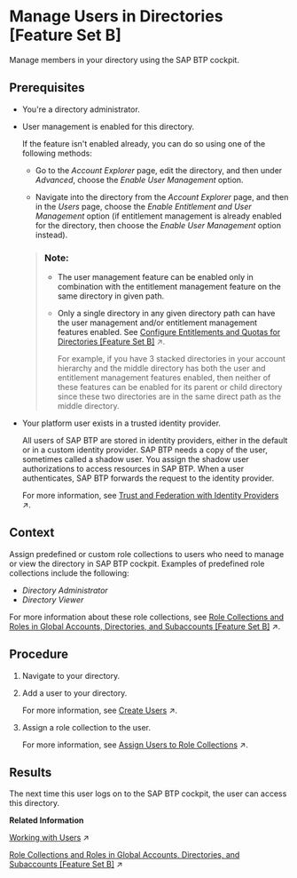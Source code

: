<!-- loioff4d4a4caff94b0486b6427eaa8a0b91 -->

# Manage Users in Directories \[Feature Set B\]

Manage members in your directory using the SAP BTP cockpit.



<a name="loioff4d4a4caff94b0486b6427eaa8a0b91__prereq_egz_33d_cqb"/>

## Prerequisites

-   You're a directory administrator.

-   User management is enabled for this directory.

    If the feature isn't enabled already, you can do so using one of the following methods:

    -   Go to the *Account Explorer* page, edit the directory, and then under *Advanced*, choose the *Enable User Management* option.

    -   Navigate into the directory from the *Account Explorer* page, and then in the *Users* page, choose the *Enable Entitlement and User Management* option \(if entitlement management is already enabled for the directory, then choose the *Enable User Management* option instead\).

    > ### Note:  
    > -   The user management feature can be enabled only in combination with the entitlement management feature on the same directory in given path.
    > 
    > -   Only a single directory in any given directory path can have the user management and/or entitlement management features enabled. See [Configure Entitlements and Quotas for Directories \[Feature Set B\]](https://help.sap.com/viewer/65de2977205c403bbc107264b8eccf4b/Cloud/en-US/37f8871865114f44aebee3db6ac64b72.html "Distribute entitlements that are available in your global account to directories by adding service plans and their allowed quotas by using SAP BTP cockpit.") :arrow_upper_right:.
    > 
    >     For example, if you have 3 stacked directories in your account hierarchy and the middle directory has both the user and entitlement management features enabled, then neither of these features can be enabled for its parent or child directory since these two directories are in the same direct path as the middle directory.

-   Your platform user exists in a trusted identity provider.

    All users of SAP BTP are stored in identity providers, either in the default or in a custom identity provider. SAP BTP needs a copy of the user, sometimes called a shadow user. You assign the shadow user authorizations to access resources in SAP BTP. When a user authenticates, SAP BTP forwards the request to the identity provider.

    For more information, see [Trust and Federation with Identity Providers](https://help.sap.com/viewer/65de2977205c403bbc107264b8eccf4b/Cloud/en-US/cb1bc8f1bd5c482e891063960d7acd78.html "When setting up accounts you need to assign users. While we provide you with your first users to get you started, your organization has identity providers that you want to integrate.") :arrow_upper_right:.




<a name="loioff4d4a4caff94b0486b6427eaa8a0b91__context_nw4_4fx_stb"/>

## Context

Assign predefined or custom role collections to users who need to manage or view the directory in SAP BTP cockpit. Examples of predefined role collections include the following:

-   *Directory Administrator*
-   *Directory Viewer*

For more information about these role collections, see [Role Collections and Roles in Global Accounts, Directories, and Subaccounts \[Feature Set B\]](https://help.sap.com/viewer/65de2977205c403bbc107264b8eccf4b/Cloud/en-US/0039cf082d3d43eba9200fe15647922a.html "In the cloud management tools feature set B, SAP BTP provides a set of role collections to set up administrator access to your global account and subaccounts.") :arrow_upper_right:.



## Procedure

1.  Navigate to your directory.

2.  Add a user to your directory.

    For more information, see [Create Users](https://help.sap.com/viewer/65de2977205c403bbc107264b8eccf4b/Cloud/en-US/a3bc7e863ac54c23ab856863b681c9f8.html "As an administrator, you can create shadow users in your subaccount. When you create a shadow user, you must know and specify which identity provider stores the user.") :arrow_upper_right:.

3.  Assign a role collection to the user.

    For more information, see [Assign Users to Role Collections](https://help.sap.com/viewer/65de2977205c403bbc107264b8eccf4b/Cloud/en-US/c5766765bda74ad59fe656977c8fa4d6.html "You can assign users to a role collection by adding them to the role collection.") :arrow_upper_right:.




<a name="loioff4d4a4caff94b0486b6427eaa8a0b91__result_t5w_zfx_stb"/>

## Results

The next time this user logs on to the SAP BTP cockpit, the user can access this directory.

**Related Information**  


[Working with Users](https://help.sap.com/viewer/65de2977205c403bbc107264b8eccf4b/Cloud/en-US/2c91f88e60ea4677a076212085b42d02.html "In the SAP BTP cockpit, you can see the users of your global account or subaccount, user-related identity provider information, and their authorizations. In a user's overview, you can create and delete users, and assign role collections. You can also display an overview of the role collections, where you can drill down all the way to the role, and see the application that the role is belongs to.") :arrow_upper_right:

[Role Collections and Roles in Global Accounts, Directories, and Subaccounts \[Feature Set B\]](https://help.sap.com/viewer/65de2977205c403bbc107264b8eccf4b/Cloud/en-US/0039cf082d3d43eba9200fe15647922a.html "In the cloud management tools feature set B, SAP BTP provides a set of role collections to set up administrator access to your global account and subaccounts.") :arrow_upper_right:

